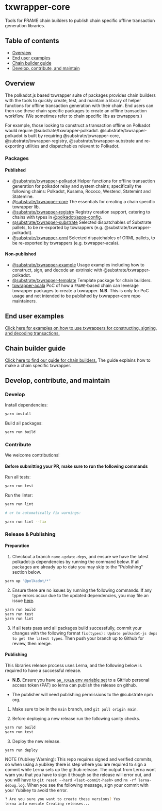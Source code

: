 # txwrapper-core

Tools for FRAME chain builders to publish chain specific offline transaction generation libraries.

## Table of contents

- [Overview](#overview)
- [End user examples](packages/txwrapper-examples/README.md)
- [Chain builder guide](CHAIN_BUILDER.md)
- [Develop, contribute, and maintain](#develop-contribute-and-maintain)

## Overview

The polkadot.js based txwrapper suite of packages provides chain builders with the tools to quickly create, test, and maintain a library of helper functions for offline transaction generation with their chain. End users can then use these chain specific packages to create an offline transaction workflow. (We sometimes refer to chain specific libs as txwrappers.)

For example, those looking to construct a transaction offline on Polkadot would require @substrate/txwrapper-polkadot. @substrate/txwrapper-polkadot is built by requiring @substrate/txwrapper-core, @substrate/txwrapper-registry, @substrate/txwrapper-substrate and re-exporting utilities and dispatchables relevant to Polkadot.

### Packages

#### Published

- [@substrate/txwrapper-polkadot](/packages/txwrapper-polkadot/README.md) Helper functions for offline transaction generation for polkadot relay and system chains; specifically the following chains: Polkadot, Kusama, Rococo, Westend, Statemint and Statemine.
- [@substrate/txwrapper-core](/packages/txwrapper-core/README.md) The essentials for creating a chain specific txwrapper lib.
- [@substrate/txwrapper-registry](/packages/txwrapper-registry/README.md) Registry creation support, catering to chains with types in [@polkadot/apps-config](https://github.com/polkadot-js/apps/tree/master/packages/apps-config/README.md).
- [@substrate/txwrapper-substrate](/packages/txwrapper-substrate/README.md) Selected dispatchables of Substrate pallets, to be re-exported by txwrappers (e.g. @substrate/txwrapper-polkadot).
- [@substrate/txwrapper-orml](/packages/txwrapper-orml/README.md) Selected dispatchables of ORML pallets, to be re-exported by txwrappers (e.g. txwrapper-acala).

#### Non-published

- [@substrate/txwrapper-example](/packages/txwrapper-examples/README.md) Usage examples including how to construct, sign, and decode an extrinsic with @substrate/txwrapper-polkadot.
- [@substrate/txwrapper-template](/packages/txwrapper-template/README.md) Template package for chain builders.
- [txwrapper-acala](/packages/txwrapper-acala/README.md) PoC of how a `FRAME`-based chain can leverage txwrapper packages to create a txwrapper. **N.B.** This is only for PoC usage and not intended to be published by txwrapper-core repo maintainers.

## End user examples

[Click here for examples on how to use txwrappers for constructing, signing, and decoding transactions.](packages/txwrapper-examples/README.md)

## Chain builder guide

[Click here to find our guide for chain builders.](CHAIN_BUILDER.md) The guide explains how to make a chain specific txwrapper.

## Develop, contribute, and maintain

### Develop

Install dependencies:

```bash
yarn install
```

Build all packages:

```bash
yarn run build
```

### Contribute

We welcome contributions!

#### Before submitting your PR, make sure to run the following commands

Run all tests:

```bash
yarn run test
```

Run the linter:

```bash
yarn run lint

# or to automatically fix warnings:

yarn run lint --fix
```

### Release & Publishing

#### Preparation

1. Checkout a branch `name-update-deps`, and ensure we have the latest polkadot-js dependencies by running the command below. If all packages are already up to date you may skip to the "Publishing" section below.

```bash
yarn up "@polkadot/*"
```

2. Ensure there are no issues by running the following commands. If any type errors occur due to the updated dependencies, you may file an issue [here](https://github.com/paritytech/txwrapper-core/issues).

```bash
yarn run build
yarn run test
yarn run lint
```

3. If all tests pass and all packages build successfully, commit your changes with the following format `fix(types): Update polkadot-js deps to get the latest types`. Then push your branch up to Github for review, then merge. 

#### Publishing

This libraries release process uses Lerna, and the following below is required to have a successful release.  

* **N.B.** Ensure you have [`GH_TOKEN` env variable set](https://github.com/lerna/lerna/tree/main/commands/version#--create-release-type) to a GitHub personal access token (PAT) so lerna can publish the release on github.

* The publisher will need publishing permissions to the @substrate npm org.

1. Make sure to be in the `main` branch, and `git pull origin main`. 

2. Before deploying a new release run the following sanity checks.

```bash
yarn run build
yarn run test
```

3. Deploy the new release.

```bash
yarn run deploy
```

NOTE (Yubikey Warning): This repo requires signed and verified commits, so when using a yubikey there is step where you are required to sign a commit while Lerna sets up the github release. The output from Lerna wont warn you that you have to sign it though so the release will error out, and you will have to `git reset --hard <last-commit-hash>` and `rm -rf lerna-debug.log`. When you see the following message, sign your commit with your Yubikey to avoid the error. 

```bash
? Are you sure you want to create these versions? Yes
lerna info execute Creating releases...
```
